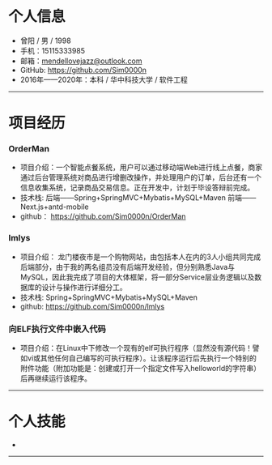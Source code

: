 # 个人信息
- 曾阳 / 男 / 1998
- 手机：15115333985
- 邮箱：mendellovejazz@outlook.com
- GitHub: https://github.com/Sim0000n
- 2016年——2020年：本科 / 华中科技大学 / 软件工程
---
# 项目经历
### OrderMan

- 项目介绍：一个智能点餐系统，用户可以通过移动端Web进行线上点餐，商家通过后台管理系统对商品进行增删改操作，并处理用户的订单，后台还有一个信息收集系统，记录商品交易信息。正在开发中，计划于毕设答辩前完成。
- 技术栈: 
    后端——Spring+SpringMVC+Mybatis+MySQL+Maven
    前端——Next.js+antd-mobile 
- github： https://github.com/Sim0000n/OrderMan

### lmlys
- 项目介绍： 龙门楼夜市是一个购物网站，由包括本人在内的3人小组共同完成后端部分，由于我的两名组员没有后端开发经验，但分别熟悉Java与MySQL，因此我完成了项目的大体框架，将一部分Service层业务逻辑以及数据库的设计与操作进行详细分工。
- 技术栈:
    Spring+SpringMVC+Mybatis+MySQL+Maven
- github: https://github.com/Sim0000n/lmlys

### 向ELF执行文件中嵌入代码
- 项目介绍：在Linux中下修改一个现有的elf可执行程序（显然没有源代码！譬如vi或其他任何自己编写的可执行程序）。让该程序运行后先执行一个特别的附件功能（附加功能是：创建或打开一个指定文件写入helloworld的字符串）后再继续运行该程序。
---
# 个人技能
-
---
